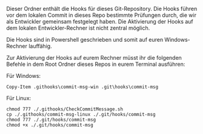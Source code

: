 Dieser Ordner enthält die Hooks für dieses Git-Repository. Die Hooks führen vor dem lokalen Commit in dieses Repo bestimmte Prüfungen durch, die wir als Entwickler gemeinsam festgelegt haben. Die Aktivierung der Hooks auf dem lokalen Entwickler-Rechner ist nicht zentral möglich.

Die Hooks sind in Powershell geschrieben und somit auf euren Windows-Rechner lauffähig.

Zur Aktivierung der Hooks auf eurem Rechner müsst ihr die folgenden Befehle in dem Root Ordner dieses Repos in eurem Terminal ausführen:

Für Windows:

```shell
Copy-Item .githooks\commit-msg-win .git\hooks\commit-msg
```

Für Linux:

```shell
chmod 777 ./.githooks/CheckCommitMessage.sh
cp ./.githooks/commit-msg-linux ./.git/hooks/commit-msg
chmod 777 ./.git/hooks/commit-msg
chmod +x ./.git/hooks/commit-msg
```
